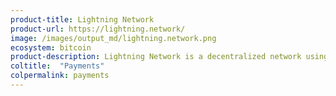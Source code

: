 ```yaml
---
product-title: Lightning Network
product-url: https://lightning.network/
image: /images/output_md/lightning.network.png
ecosystem: bitcoin
product-description: Lightning Network is a decentralized network using smart contract functionality in the blockchain to enable instant payments across a network of participants.
coltitle:  "Payments"
colpermalink: payments
---
```

